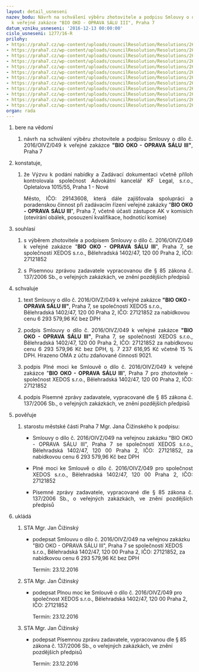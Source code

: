 ```yaml
---
layout: detail_usneseni
nazev_bodu: Návrh na schválení výběru zhotovitele a podpisu Smlouvy o dílo č. 2016/OIVZ/049
  k veřejné zakázce "BIO OKO - OPRAVA SÁLU III", Praha 7
datum_vzniku_usneseni: '2016-12-13 00:00:00'
cislo_usneseni: 1277/16-R
prilohy:
- https://praha7.cz/wp-content/uploads/councilResolution/Resolutions/26975/export/1Duvodovazprava~146320.docx
- https://praha7.cz/wp-content/uploads/councilResolution/Resolutions/26975/export/2Usnesenic0837overene~146319.pdf
- https://praha7.cz/wp-content/uploads/councilResolution/Resolutions/26975/export/3Usnesenic0921overene~146318.pdf
- https://praha7.cz/wp-content/uploads/councilResolution/Resolutions/26975/export/4Usnesenic1187overene~146317.pdf
- https://praha7.cz/wp-content/uploads/councilResolution/Resolutions/26975/export/5Pisemnazpravazadavatele~146316.doc
- https://praha7.cz/wp-content/uploads/councilResolution/Resolutions/26975/export/6Smlouvaodilonavrh~146315.doc
- https://praha7.cz/wp-content/uploads/councilResolution/Resolutions/26975/export/7Rekapitulaceocenenychpraci~146314.pdf
- https://praha7.cz/wp-content/uploads/councilResolution/Resolutions/26975/export/8Harmonogrampraci~146313.pdf
- https://praha7.cz/wp-content/uploads/councilResolution/Resolutions/26975/export/9Plnamocprozhotovitele~146312.doc
- https://praha7.cz/wp-content/uploads/councilResolution/Resolutions/26975/export/10UdajezRegistruplatcuDPH~146311.pdf
- https://praha7.cz/wp-content/uploads/councilResolution/Resolutions/26975/export/11VypiszOR~146310.pdf
- https://praha7.cz/wp-content/uploads/councilResolution/Resolutions/26975/export/export~297099.pdf
organ: rada
---
```

<OL class=urzList_view id=urzList>
<LI class=urzClass1><SPAN name="1">bere na vědomí</SPAN> 
<OL class=urzOlClass>
<LI class=urzClass2 style="TEXT-ALIGN: justify"><SPAN>
<P style="TEXT-ALIGN: justify" data-mce-style="text-align: justify;">návrh na schválení výběru zhotovitele a podpisu Smlouvy o dílo č. 2016/OIVZ/049&nbsp;k veřejné zakázce <STRONG>"BIO OKO - OPRAVA SÁLU III"</STRONG>, Praha 7</P></SPAN></LI></OL></LI>
<LI class=urzClass1><SPAN name="50">konstatuje,</SPAN> 
<OL class=urzOlClass>
<LI class=urzClass2 style="TEXT-ALIGN: justify"><SPAN>
<P style="TEXT-ALIGN: justify" data-mce-style="text-align: justify;">že Výzvu k podání nabídky a Zadávací dokumentaci včetně příloh kontrolovala společnost Advokátní kancelář KF Legal, s.r.o., Opletalova 1015/55, Praha 1 - Nové</P>
<P style="TEXT-ALIGN: justify" data-mce-style="text-align: justify;">Město, IČO: 29143608, která dále zajišťovala spolupráci a poradenskou činnost při zadávacím řízení veřejné zakázky "<STRONG>BIO OKO - OPRAVA SÁLU III</STRONG>", Praha 7, včetně účasti zástupce AK v komisích (otevírání obálek, posouzení kvalifikace, hodnotící komise)</P></SPAN></LI></OL></LI>
<LI class=urzClass1><SPAN name="26">souhlasí</SPAN> 
<OL class=urzOlClass>
<LI class=urzClass2 style="TEXT-ALIGN: justify"><SPAN>
<P style="TEXT-ALIGN: justify" data-mce-style="text-align: justify;">s výběrem&nbsp;zhotovitele a podpisem Smlouvy o dílo&nbsp;č. 2016/OIVZ/049 k veřejné zakázce "<STRONG>BIO OKO - OPRAVA SÁLU III</STRONG>", Praha 7, se společností XEDOS s.r.o., Bělehradská 1402/47, 120 00 Praha 2, IČO: 27121852</P></SPAN></LI>
<LI class=urzClass2 style="TEXT-ALIGN: justify"><SPAN>
<P style="TEXT-ALIGN: justify" data-mce-style="text-align: justify;">s Písemnou zprávou zadavatele vypracovanou dle § 85 zákona č. 137/2006 Sb., o veřejných zakázkách, ve znění pozdějších předpisů</P></SPAN></LI></OL></LI>
<LI class=urzClass1><SPAN name="24">schvaluje</SPAN> 
<OL class=urzOlClass>
<LI class=urzClass2 style="TEXT-ALIGN: left"><SPAN>
<P>text Smlouvy o dílo č. 2016/OIVZ/049 k veřejné zakázce <STRONG>"BIO OKO - OPRAVA SÁLU III"</STRONG>, Praha 7, se společností XEDOS s.r.o., Bělehradská 1402/47, 120 00 Praha 2, IČO: 27121852 za nabídkovou cenu 6 293 579,96 Kč bez DPH&nbsp;</P></SPAN></LI>
<LI class=urzClass2 style="TEXT-ALIGN: justify"><SPAN>
<P style="TEXT-ALIGN: justify" data-mce-style="text-align: justify;">podpis Smlouvy o dílo č. 2016/OIVZ/049 k veřejné zakázce <STRONG>"BIO OKO - OPRAVA SÁLU III"</STRONG>, Praha 7, se společností XEDOS s.r.o., Bělehradská 1402/47, 120 00 Praha 2, IČO: 27121852 za nabídkovou cenu 6 293 579,96 Kč bez DPH, tj. 7 237 616,95 Kč včetně 15 % DPH. Hrazeno OMA z účtu zdaňované činnosti 9021.</P></SPAN></LI>
<LI class=urzClass2 style="TEXT-ALIGN: justify"><SPAN>
<P style="TEXT-ALIGN: justify" data-mce-style="text-align: justify;">podpis Plné moci ke Smlouvě o dílo č. 2016/OIVZ/049 k veřejné zakázce "<STRONG>BIO OKO - OPRAVA SÁLU III</STRONG>", Praha 7 pro zhotovitele - společnost XEDOS s.r.o., Bělehradská 1402/47, 120 00 Praha 2, IČO: 27121852</P></SPAN></LI>
<LI class=urzClass2 style="TEXT-ALIGN: justify"><SPAN>
<P style="TEXT-ALIGN: justify" data-mce-style="text-align: justify;">podpis Písemné zprávy zadavatele, vypracované dle § 85 zákona č. 137/2006 Sb., o veřejných zakázkách, ve znění pozdějších předpisů</P></SPAN></LI></OL></LI>
<LI class=urzClass1><SPAN name="16">pověřuje</SPAN> 
<OL class=urzOlClass>
<LI class=urzClass2 style="TEXT-ALIGN: left"><SPAN>
<P>starostu městské části Praha 7 Mgr. Jana Čižinského k podpisu:</P></SPAN>
<UL class=urzUlClass>
<LI class=urzClass3 style="TEXT-ALIGN: justify"><SPAN>
<P style="TEXT-ALIGN: justify" data-mce-style="text-align: justify;">Smlouvy o dílo č. 2016/OIVZ/049 na veřejnou zakázku "BIO OKO - OPRAVA SÁLU III", Praha 7 se společností XEDOS s.r.o., Bělehradská 1402/47, 120 00 Praha 2, IČO: 27121852, za nabídkovou cenu 6 293 579,96 Kč bez DPH</P></SPAN></LI>
<LI class=urzClass3 style="TEXT-ALIGN: justify"><SPAN>
<P style="TEXT-ALIGN: justify" data-mce-style="text-align: justify;">Plné moci ke Smlouvě o dílo č. 2016/OIVZ/049 pro společnost XEDOS s.r.o., Bělehradská 1402/47, 120 00 Praha 2, IČO: 27121852</P></SPAN></LI>
<LI class=urzClass3 style="TEXT-ALIGN: justify"><SPAN>
<P style="TEXT-ALIGN: justify" data-mce-style="text-align: justify;">Písemné zprávy zadavatele, vypracované dle § 85 zákona č. 137/2006 Sb., o veřejných zakázkách, ve znění pozdějších předpisů</P></SPAN></LI></UL></LI></OL></LI>
<LI class=urzClass1 id=urzUkoly><SPAN name="1">ukládá</SPAN>
<OL class=urzOlClass>
<LI class=urzClass2><SPAN>
<P>STA Mgr. Jan Čižinský</P></SPAN>
<UL class=urzUlClass>
<LI class=urzClass3><SPAN>
<P>podepsat Smlouvu o dílo č. 2016/OIVZ/049 na veřejnou zakázku "BIO OKO - OPRAVA SÁLU III", Praha 7 se společností XEDOS s.r.o., Bělehradská 1402/47, 120 00 Praha 2, IČO: 27121852, za nabídkovou cenu 6 293 579,96 Kč bez DPH</P></SPAN><SPAN class=urzUkolTermin>Termín:&nbsp;23.12.2016</SPAN></LI></UL></LI>
<LI class=urzClass2><SPAN>
<P>STA Mgr. Jan Čižinský</P></SPAN>
<UL class=urzUlClass>
<LI class=urzClass3><SPAN>
<P>podepsat Plnou moc ke Smlouvě o dílo č. 2016/OIVZ/049 pro společnost XEDOS s.r.o., Bělehradská 1402/47, 120 00 Praha 2, IČO: 27121852</P></SPAN><SPAN class=urzUkolTermin>Termín:&nbsp;23.12.2016</SPAN></LI></UL></LI>
<LI class=urzClass2><SPAN>
<P>STA Mgr. Jan Čižinský</P></SPAN>
<UL class=urzUlClass>
<LI class=urzClass3><SPAN>
<P>podepsat Písemnou zprávu zadavatele, vypracovanou dle § 85 zákona č. 137/2006 Sb., o veřejných zakázkách, ve znění pozdějších předpisů</P></SPAN><SPAN class=urzUkolTermin>Termín:&nbsp;23.12.2016</SPAN></LI></UL></LI></OL></LI></OL>